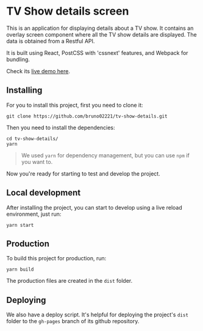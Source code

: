 # TV Show details screen

This is an application for displaying details about a TV show. It contains an overlay screen component where all the TV show details are displayed. The data is obtained from a Restful API.

It is built using React, PostCSS with 'cssnext' features, and Webpack for bundling.

Check its [live demo here](https://bruno02221.github.io/tv-show-details/).

## Installing

For you to install this project, first you need to clone it:

```shell
git clone https://github.com/bruno02221/tv-show-details.git
```

Then you need to install the dependencies:

```
cd tv-show-details/
yarn
```

> We used `yarn` for dependency management, but you can use `npm` if you want to.

Now you're ready for starting to test and develop the project.

## Local development

After installing the project, you can start to develop using a live reload environment, just run:

```shell
yarn start
```

## Production

To build this project for production, run:

```shell
yarn build
```

The production files are created in the `dist` folder.

## Deploying

We also have a deploy script. It's helpful for deploying the project's `dist` folder to the `gh-pages` branch of its github repository.